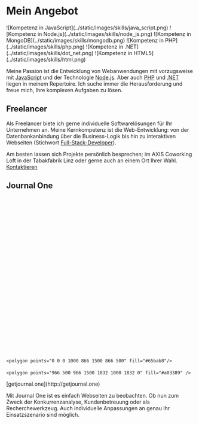 # Mein Angebot

<p id="skills-images">
  ![Kompetenz in JavaScript](../static/images/skills/java_script.png)
  ![Kompetenz in Node.js](../static/images/skills/node_js.png)
  ![Kompetenz in MongoDB](../static/images/skills/mongodb.png)
  ![Kompetenz in PHP](../static/images/skills/php.png)
  ![Kompetenz in .NET](../static/images/skills/dot_net.png)
  ![Kompetenz in HTML5](../static/images/skills/html.png)
</p>

Meine Passion ist die Entwicklung von Webanwendungen mit vorzugsweise mit [JavaScript](https://developer.mozilla.org/de/docs/Web/JavaScript) und der Technologie [Node.js](http://nodejs.org). Aber auch [PHP](http://php.net/) und [.NET](https://www.microsoft.com/net) liegen in meinem Repertoire. Ich suche immer die Herausforderung und freue mich, Ihre komplexen Aufgaben zu lösen.

## Freelancer

Als Freelancer biete ich gerne  individuelle Softwarelösungen für Ihr Unternehmen an. Meine Kernkompetenz ist die Web-Entwicklung: von der Datenbankanbindung über die Business-Logik bis hin zu interaktiven Webseiten (Stichwort [Full-Stack-Developer](http://www.laurencegellert.com/2012/08/what-is-a-full-stack-developer/)).

Am besten lassen sich Projekte persönlich besprechen; im AXIS Coworking Loft in der Tabakfabrik Linz oder gerne auch an einem Ort Ihrer Wahl. [Kontaktieren](../contact)

## Journal One

<p class="center">
  <svg class="j1-logo-big" xmlns="http://www.w3.org/2000/svg" version="1.1" baseProfile="full"  viewBox="0 0 1832 1500">

    <polygon points="0 0 0 1000 866 1500 866 500" fill="#65bab8"/>

    <polygon points="966 500 966 1500 1832 1000 1832 0" fill="#a03389" />

  </svg>  
  [getjournal.one](http://getjournal.one)
</p>

Mit Journal One ist es einfach Webseiten zu beobachten. Ob nun zum Zweck der Konkurrenzanalyse, Kundenbetreuung oder als Recherchewerkzeug. Auch individuelle Anpassungen an genau Ihr Einsatzszenario sind möglich.
